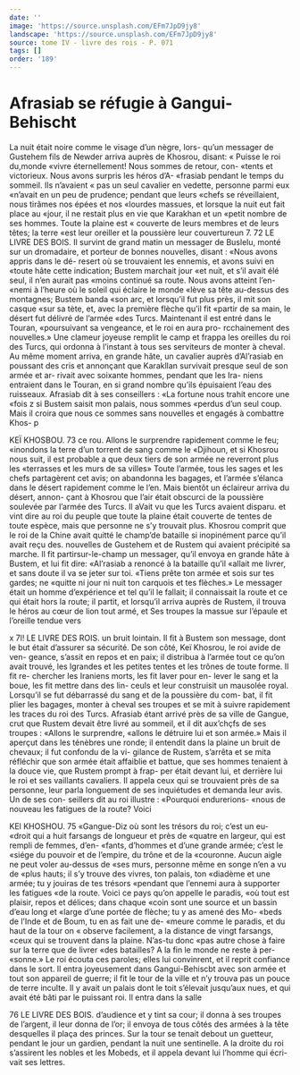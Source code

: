 ```yaml
---
date: ''
image: 'https://source.unsplash.com/EFm7JpD9jy8'
landscape: 'https://source.unsplash.com/EFm7JpD9jy8'
source: tome IV - livre des rois - P. 071
tags: []
order: '189'
---
```


# Afrasiab se réfugie à Gangui-Behischt

La nuit était noire comme le visage d’un nègre, lors- qu’un messager de Gustehem fils de Newder arriva
auprès de Khosrou, disant: « Puisse le roi du,monde «vivre éternellement! Nous sommes de retour, con- «tents et victorieux. Nous avons surpris les héros d’A- «frasiab pendant le temps du sommeil. Ils n’avaient
« pas un seul cavalier en vedette, personne parmi eux «n’avait en un peu de prudence; pendant que leurs «chefs se réveillaient, nous tirâmes nos épées et nos «lourdes massues, et lorsque la nuit eut fait place au «jour, il ne restait plus en vie que Karakhan et un «petit nombre de ses hommes. Toute la plaine est « couverte de leurs membres et de leurs têtes; la terre «est leur oreiller et la poussière leur couvertureun 7.
72 LE LIVRE DES BOIS.
Il survint de grand matin un messager de Buslelu,
monté sur un dromadaire, et porteur de bonnes nouvelles, disant : «Nous avons appris dans le dé- resert où se trouvaient les ennemis, et avons suivi en «toute hâte cette indication; Bustem marchait jour «et nuit, et s’il avait élé seul, il n’en aurait pas
«moins continué sa route. Nous avons atteint l’en- «nemi à l’heure où le soleil qui éclaire le monde «lève sa tête au-dessus des montagnes; Bustem banda «son arc, et lorsqu’il fut plus près, il mit son casque «sur sa tète, et, avec la première flèche qu’il fit «partir de sa main, le désert fut délivré de l’armée
«des Turcs. Maintenant il est entré dans le Touran, «poursuivant sa vengeance, et le roi en aura pro- rcchainement des nouvelles.»
Une clameur joyeuse remplit le camp et frappa les oreilles du roi des Turcs, qui ordonna à l’instant
à tous ses serviteurs de monter à cheval. Au même moment arriva, en grande hâte, un cavalier auprès d’Al’rasiab en poussant des cris et annonçant que Karakllan survivait presque seul de son armée et ar- rivait avec soixante hommes, pendant que les Ira- niens entraient dans le Touran, en si grand nombre qu’ils épuisaient l’eau des ruisseaux. Afrasiab dit à
ses conseillers : «La fortune nous trahit encore une «fois z si Bustem saisit mon palais, nous sommes «perdus d’un seul coup. Mais il croira que nous
ce sommes sans nouvelles et engagés à combattre Khos-
p

KEÏ KHOSBOU. 73 ce rou. Allons le surprendre rapidement comme le feu;
«inondons la terre d’un torrent de sang comme le «Djihoun, et si Khosrou nous suit, il est probable a que deux tiers de son armée ne reverront plus les «terrasses et les murs de sa villes» Toute l’armée,
tous les sages et les chefs partagèrent cet avis; on abandonna les bagages, et l’armée s’élanca dans le
désert rapidement comme le l’en.
Mais bientôt un éclaireur arriva du désert, annon-
çant à Khosrou que l’air était obscurci de la poussière
soulevée par l’armée des Turcs. Il aVait vu que les
Turcs avaient disparu. et vint dire au roi du peuple que toute la plaine était couverte de tentes de toute espèce, mais que personne ne s’y trouvait plus. Khosrou comprit que le roi de la Chine avait quitté
le champ’de bataille si inopinément parce qu’il avait
reçu des. nouvelles de Gustehem et de Rustem qui avaient précipité sa marche. ll fit partirsur-le-champ un messager, qu’il envoya en grande hâte à Bustem,
et lui fit dire: «Al’rasiab a renoncé à la bataille qu’il
«allait me livrer, et sans doute il va se jeter sur toi. «Tiens prête ton armée et sois sur tes gardes; ne «quitte ni jour ni nuit ton carquois et tes flèches.»
Le messager était un homme d’expérience et tel qu’il
le fallait; il connaissait la route et ce qui était hors la route; il partit, et lorsqu’il arriva auprès de Rustem,
il trouva le héros au cœur de lion tout armé, et Ses troupes la massue sur l’épaule et l’oreille tendue vers

x
7l! LE LIVRE DES ROIS.
un bruit lointain. Il fit à Bustem son message, dont le but était d’assurer sa sécurité.
De son côté, Keï Khosrou, le roi avide de ven- geance, s’assit en repos et en paix; il distribua à l’armée tout ce qu’on avait trouvé, les lgrandes et les
petites tentes et les trônes de toute forme. Il fit re- chercher les Iraniens morts, les fit laver pour en- lever le sang et la boue, les fit mettre dans des lin- ceuls et leur construisit un mausolée royal. Lorsqu’il
se fut débarrassé du sang et de la poussière du com-
bat, il fit plier les bagages, monter à cheval ses troupes et se mit à suivre rapidement les traces du roi des Turcs.
Afrasiab étant arrivé près de sa ville de Gangue, crut que Rustem devait être livré au sommeil, et il dit aux’chçfs de ses troupes : «Allons le surprendre, «allons le détruire lui et son armée.» Mais il aperçut
dans les ténèbres une ronde; il entendit dans la plaine un bruit de chevaux; il fut confondu de la vi- gilance de Rustem, s’arrêta et se mita réfléchir que
son armée était affaiblie et battue, que ses hommes tenaient à la douce vie, que Rustem prompt à frap- per était devant lui, et derrière lui le roi et ses vaillants cavaliers. Il appela ceux qui se trouvaient près de sa personne, leur parla longuement de ses inquiétudes et demanda leur avis. Un de ses con- seillers dit au roi illustre : «Pourquoi endurerions- «nous de nouveau les fatigues de la route? Voici

KEl KHOSHOU. 75 «Gangue-Diz où sont les trésors du roi; c’est un eu-
«droit qui a huit farsangs de longueur et près de «quatre en largeur, qui est rempli de femmes, d’en- «fants, d’hommes et d’une grande armée; c’est le
«siége du pouvoir et de l’empire, du trône et de la «couronne. Aucun aigle ne peut voler au-dessus de «ses murs, personne même en songe n’en a vu de «plus hauts; il s’y trouve des vivres, ton palais, ton «diadème et une armée; tu y jouiras de tes trésors «pendant que l’ennemi aura à supporter les fatigues
«de la route. Voici ce pays qu’on appelle le paradis,
«où tout est plaisir, repos et délices; dans chaque
«coin sont une source et un bassin d’eau long et
«large d’une portée de flèche; tu y as amené des Mo-
«beds de l’Inde et de Boum, tu en as fait une de-
«meure comme le paradis, et du haut de la tour on
« observe facilement, a la distance de vingt farsangs,
«ceux qui se trouvent dans la plaine. N’as-tu donc
«pas autre chose à faire sur la terre que de livrer
«des batailles? A la fin le monde ne reste à per- «sonne.»
Le roi écouta ces paroles; elles lui convinrent, et
il reprit confiance dans le sort. Il entra joyeusement dans Gangui-Behiscbt avec son armée et tout son appareil de guerre; il fit le tour de la ville et n’y trouva pas un pouce de terre inculte. Il y avait un palais dont le toit s’élevait jusqu’aux nues, et qui
avait été bâti par le puissant roi. Il entra dans la salle

76 LE LIVRE DES BOIS. d’audience et y tint sa cour; il donna à ses troupes
de l’argent, il leur donna de l’or; il envoya de tous
côtés des armées à la tête desquelles il plaça des
princes. Sur la tour se tenait debout un guetteur,
pendant le jour un gardien, pendant la nuit une sentinelle. A la droite du roi s’assirent les nobles et
les Mobeds, et il appela devant lui l’homme qui écri-
vait ses lettres.
